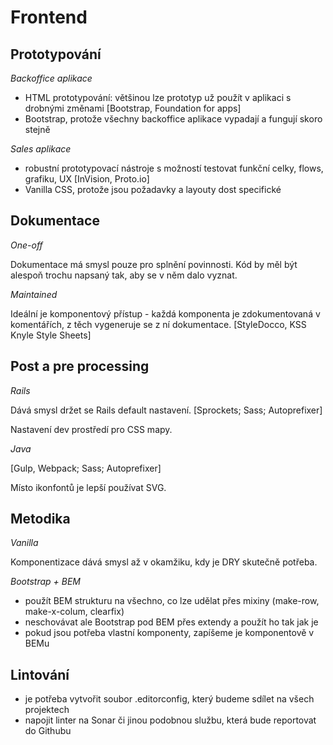Frontend
========

Prototypování
-------------

*Backoffice aplikace*

- HTML prototypování: většinou lze prototyp už použít v aplikaci s drobnými změnami [Bootstrap, Foundation for apps]
- Bootstrap, protože všechny backoffice aplikace vypadají a fungují skoro stejně

*Sales aplikace*

- robustní prototypovací nástroje s možností testovat funkční celky, flows, grafiku, UX [InVision, Proto.io]
- Vanilla CSS, protože jsou požadavky a layouty dost specifické



Dokumentace
-----------

*One-off*

Dokumentace má smysl pouze pro splnění povinnosti. Kód by měl být alespoň trochu napsaný tak, aby se v něm dalo vyznat.

*Maintained*

Ideální je komponentový přístup - každá komponenta je zdokumentovaná v komentářích, z těch vygeneruje se z ní dokumentace. [StyleDocco, KSS Knyle Style Sheets]



Post a pre processing
---------------------

*Rails*

Dává smysl držet se Rails default nastavení. [Sprockets; Sass; Autoprefixer]

Nastavení dev prostředí pro CSS mapy.

*Java*

[Gulp, Webpack; Sass; Autoprefixer]

Místo ikonfontů je lepší používat SVG.



Metodika
--------

*Vanilla*

Komponentizace dává smysl až v okamžiku, kdy je DRY skutečně potřeba.

*Bootstrap + BEM*

- použít BEM strukturu na všechno, co lze udělat přes mixiny (make-row, make-x-colum, clearfix)
- neschovávat ale Bootstrap pod BEM přes extendy a použít ho tak jak je
- pokud jsou potřeba vlastní komponenty, zapíšeme je komponentově v BEMu



Lintování
---------

- je potřeba vytvořit soubor .editorconfig, který budeme sdílet na všech projektech
- napojit linter na Sonar či jinou podobnou službu, která bude reportovat do Githubu
